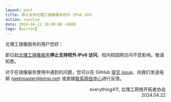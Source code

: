 ```yaml
---
layout: post
title: 停止支持北理工镜像服务校外 IPv6 访问
action: resolve
date: 2024-04-22 18:00:00 +0800
tags: [mirror]
---
```


北理工镜像服务的用户您好：

即日起[北理工镜像服务](https://mirror.bit.edu.cn/)**停止支持校外 IPv6 访问**。校内校园网访问不受影响。敬请知悉。

对于在镜像服务使用中遇到的问题，您可以在 GitHub [提交 issue](https://github.com/BITNP/issues/issues/new/choose)、向我们发送电邮 (webmaster@bitnp.net) 或直接[联系网信中心](https://itc.bit.edu.cn)进行反馈。

<div style="text-align:right;">
everything411, 北理工网络开拓者协会<br>
2024.04.22
</div>
